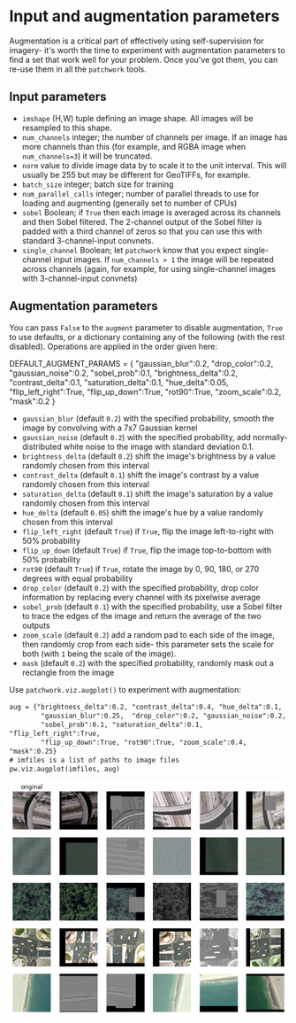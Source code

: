 
# Input and augmentation parameters

Augmentation is a critical part of effectively using self-supervision for imagery- it's worth the time to experiment with augmentation parameters to find a set that work well for your problem. Once you've got them, you can re-use them in all the `patchwork` tools.

## Input parameters

* `imshape` (H,W) tuple defining an image shape. All images will be resampled to this shape.
* `num_channels` integer; the number of channels per image. If an image has more channels than this (for example, and RGBA image when `num_channels=3`) it will be truncated.
* `norm` value to divide image data by to scale it to the unit interval. This will usually be 255 but may be different for GeoTIFFs, for example.
* `batch_size` integer; batch size for training
* `num_parallel_calls` integer; number of parallel threads to use for loading and augmenting (generally set to number of CPUs)
* `sobel` Boolean; if `True` then each image is averaged across its channels and then Sobel filtered. The 2-channel output of the Sobel filter is padded with a third channel of zeros so that you can use this with standard 3-channel-input convnets.
* `single_channel` Boolean; let `patchwork` know that you expect single-channel input images. If `num_channels > 1` the image will be repeated across channels (again, for example, for using single-channel images with 3-channel-input convnets)

## Augmentation parameters

You can pass `False` to the `augment` parameter to disable augmentation, `True` to use defaults, or a dictionary containing any of the following (with the rest disabled). Operations are applied in the order given here:

DEFAULT_AUGMENT_PARAMS = {
    "gaussian_blur":0.2,
    "drop_color":0.2,
    "gaussian_noise":0.2,
    "sobel_prob":0.1,
    "brightness_delta":0.2,
    "contrast_delta":0.1,
    "saturation_delta":0.1,
    "hue_delta":0.05,
    "flip_left_right":True,
    "flip_up_down":True,
    "rot90":True,
    "zoom_scale":0.2,
    "mask":0.2
}


* `gaussian_blur` (default `0.2`) with the specified probability, smooth the image by convolving with a 7x7 Gaussian kernel
* `gaussian_noise` (default `0.2`) with the specified probability, add normally-distributed white noise to the image with standard deviation 0.1.
* `brightness_delta` (default `0.2`) shift the image's brightness by a value randomly chosen from this interval
* `contrast_delta` (default `0.1`) shift the image's contrast by a value randomly chosen from this interval
* `saturation_delta` (default `0.1`) shift the image's saturation by a value randomly chosen from this interval
* `hue_delta` (default `0.05`) shift the image's hue by a value randomly chosen from this interval
* `flip_left_right` (default `True`) if `True`, flip the image left-to-right with 50% probability
* `flip_up_down` (default `True`) if `True`, flip the image top-to-bottom with 50% probability
* `rot90` (default `True`) if `True`, rotate the image by 0, 90, 180, or 270 degrees with equal probability
* `drop_color` (default `0.2`) with the specified probability, drop color information by replacing every channel with its pixelwise average
* `sobel_prob` (default `0.1`) with the specified probability, use a Sobel filter to trace the edges of the image and return the average of the two outputs 
* `zoom_scale` (default `0.2`) add a random pad to each side of the image, then randomly crop from each side- this parameter sets the scale for both (with `1` being the scale of the image).
* `mask` (default `0.2`) with the specified probability, randomly mask out a rectangle from the image

Use `patchwork.viz.augplot()` to experiment with augmentation:


```{python}
aug = {"brightness_delta":0.2, "contrast_delta":0.4, "hue_delta":0.1,
        "gaussian_blur":0.25,  "drop_color":0.2, "gaussian_noise":0.2,
        "sobel_prob":0.1, "saturation_delta":0.1, "flip_left_right":True,
        "flip_up_down":True, "rot90":True, "zoom_scale":0.4, "mask":0.25}
# imfiles is a list of paths to image files
pw.viz.augplot(imfiles, aug)
```
![](augment.png)